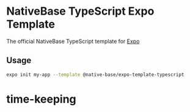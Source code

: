 # NativeBase TypeScript Expo Template

The official NativeBase TypeScript template for [Expo](https://docs.expo.io/)

## Usage

```sh
expo init my-app --template @native-base/expo-template-typescript
```
# time-keeping
